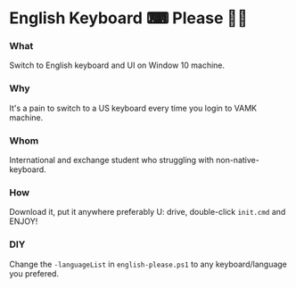 # English Keyboard ⌨ Please 🙏🙏 


### What 
Switch to English keyboard and UI on Window 10 machine.

### Why
It's a pain to switch to a US keyboard every time you login to VAMK machine.

### Whom
International and exchange student who struggling with non-native-keyboard.

### How
Download it, put it anywhere preferably U: drive, double-click `init.cmd` and ENJOY!

### DIY
Change the `-languageList` in `english-please.ps1` to any keyboard/language you prefered.